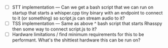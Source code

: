- [ ] STT implementation — Can we get a bash script that we can run on startup that starts a whisper.cpp tiny binary with an endpoint to connect to it (or something) so script.js can stream audio to it?
- [ ] TSS implementation — Same as above ^ bash script that starts Rhasspy then some way to connect script.js to it?
- [ ] Hardware limitations / find minimum requirements for this to be performant. What's the shittiest hardware this can be run on?
